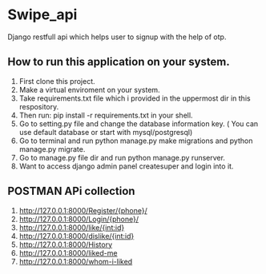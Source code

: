 # Swipe_api
 Django restfull api which helps user to signup with the help of otp.

## How to run this application on your system.

1) First clone this project.
2) Make a virtual enviroment on your system.
3) Take requirements.txt file which i provided in the uppermost dir in this respository.
4) Then run: pip install -r requirements.txt in your shell.
5) Go to setting.py file and change the database information key. ( You can use default database or start with mysql/postgresql)
6) Go to terminal and run python manage.py make migrations and python manage.py migrate.
7) Go to manage.py file dir and run python manage.py runserver.
8) Want to access django admin panel createsuper and login into it.


## POSTMAN APi collection

1) http://127.0.0.1:8000/Register/{phone}/
2) http://127.0.0.1:8000/Login/{phone}/
3) http://127.0.0.1:8000/like/{int:id}
4) http://127.0.0.1:8000/dislike/{int:id}
5) http://127.0.0.1:8000/History
6) http://127.0.0.1:8000/liked-me
7) http://127.0.0.1:8000/whom-i-liked 
